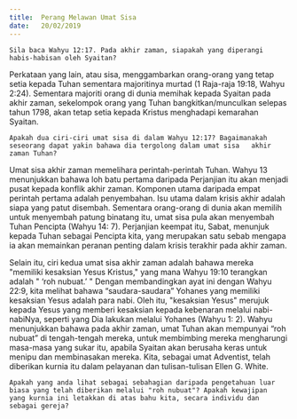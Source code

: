 ```yaml
---
title:  Perang Melawan Umat Sisa
date:   20/02/2019
---
```


`Sila baca Wahyu 12:17. Pada akhir zaman, siapakah yang diperangi habis-habisan oleh Syaitan?`

Perkataan yang lain, atau sisa, menggambarkan orang-orang yang tetap setia kepada Tuhan sementara majoritinya murtad (1 Raja-raja 19:18, Wahyu 2:24). Sementara majoriti orang di dunia memihak kepada Syaitan pada akhir zaman, sekelompok orang yang Tuhan bangkitkan/munculkan selepas tahun 1798,  akan      tetap setia kepada Kristus   menghadapi kemarahan Syaitan.

`Apakah dua ciri-ciri umat sisa di dalam Wahyu 12:17? Bagaimanakah seseorang dapat yakin bahawa dia tergolong dalam umat sisa   akhir zaman Tuhan?`

Umat sisa akhir zaman memelihara perintah-perintah Tuhan. Wahyu 13 menunjukkan bahawa loh batu pertama daripada Perjanjian itu akan menjadi pusat kepada konflik akhir zaman. Komponen utama daripada empat perintah  pertama adalah penyembahan. Isu utama dalam krisis akhir adalah siapa yang patut disembah. Sementara orang-orang di dunia akan memilih untuk menyembah patung binatang itu, umat sisa pula akan menyembah Tuhan Pencipta (Wahyu 14: 7). Perjanjian keempat itu, Sabat,  menunjuk kepada Tuhan sebagai Pencipta kita, yang merupakan satu sebab mengapa ia akan memainkan peranan penting dalam krisis terakhir pada akhir zaman.

Selain itu, ciri kedua umat sisa akhir zaman adalah bahawa mereka "memiliki kesaksian Yesus Kristus,"   yang mana Wahyu 19:10 terangkan adalah " ‘roh nubuat.’ " Dengan membandingkan ayat ini dengan Wahyu 22:9, kita melihat bahawa “saudara-saudara”  Yohanes yang memiliki kesaksian Yesus adalah para nabi. Oleh itu,   "kesaksian Yesus" merujuk kepada Yesus yang memberi kesaksian kepada kebenaran melalui nabi-nabiNya, seperti yang Dia lakukan melalui Yohanes (Wahyu 1: 2). Wahyu menunjukkan bahawa pada akhir zaman, umat Tuhan akan mempunyai “roh nubuat” di tengah-tengah mereka, untuk membimbing mereka mengharungi masa-masa yang sukar itu, apabila Syaitan akan berusaha keras untuk menipu dan membinasakan mereka. Kita, sebagai umat Adventist, telah diberikan kurnia itu dalam pelayanan dan tulisan-tulisan Ellen G. White.

`Apakah yang anda lihat sebagai sebahagian daripada pengetahuan luar biasa yang telah diberikan melalui "roh nubuat"? Apakah kewajipan  yang kurnia ini letakkan di atas bahu kita, secara individu dan sebagai gereja?`